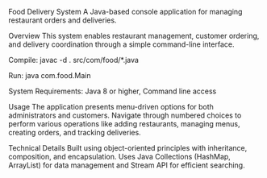Food Delivery System
A Java-based console application for managing restaurant orders and deliveries.

Overview
This system enables restaurant management, customer ordering, and delivery coordination through a simple command-line interface.

Compile:
javac -d . src/com/food/*.java

Run:
java com.food.Main

System Requirements:
Java 8 or higher, Command line access

Usage
The application presents menu-driven options for both administrators and customers. Navigate through numbered choices to perform various operations like adding restaurants, managing menus, creating orders, and tracking deliveries.

Technical Details
Built using object-oriented principles with inheritance, composition, and encapsulation. Uses Java Collections (HashMap, ArrayList) for data management and Stream API for efficient searching.
